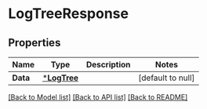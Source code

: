 # LogTreeResponse

## Properties
Name | Type | Description | Notes
------------ | ------------- | ------------- | -------------
**Data** | [***LogTree**](LogTree.md) |  | [default to null]

[[Back to Model list]](../README.md#documentation-for-models) [[Back to API list]](../README.md#documentation-for-api-endpoints) [[Back to README]](../README.md)


